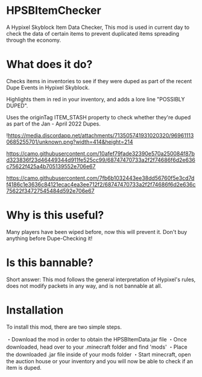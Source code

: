 # HPSBItemChecker
A Hypixel Skyblock Item Data Checker, This mod is used in current day to check the data of certain items to prevent duplicated items spreading through the economy. 

# What does it do?
Checks items in inventories to see if they were duped as part of the recent Dupe Events in Hypixel Skyblock.

Highlights them in red in your inventory, and adds a lore line "POSSIBLY DUPED".

Uses the originTag ITEM_STASH property to check whether they're duped as part of the Jan - April 2022 Dupes.

!https://media.discordapp.net/attachments/713505741931020320/969611130685255701/unknown.png?width=414&height=214

https://camo.githubusercontent.com/10afef79fade32390e570a250084f87bd323836f23d46449344d911fe525cc99/68747470733a2f2f74686f6d2e636c75622f425a4b705139552e706e67

https://camo.githubusercontent.com/7fb6b1032443ee38dd56760f5e3cd7df4186c1e3636c84121ecac4ea3ee712f2/68747470733a2f2f74686f6d2e636c75622f34727545484d592e706e67

# Why is this useful?
Many players have been wiped before, now this will prevent it. Don't buy anything before Dupe-Checking it!

# Is this bannable?
Short answer: This mod follows the general interpretation of Hypixel's rules, does not modify packets in any way, and is not bannable at all.

# Installation
To install this mod, there are two simple steps.

・Download the mod in order to obtain the HPSBItemData.jar file
・Once downloaded, head over to your .minecraft folder and find 'mods'
・Place the downloaded .jar file inside of your mods folder
・Start minecraft, open the auction house or your inventory and you will now be able to check if an item is duped.
